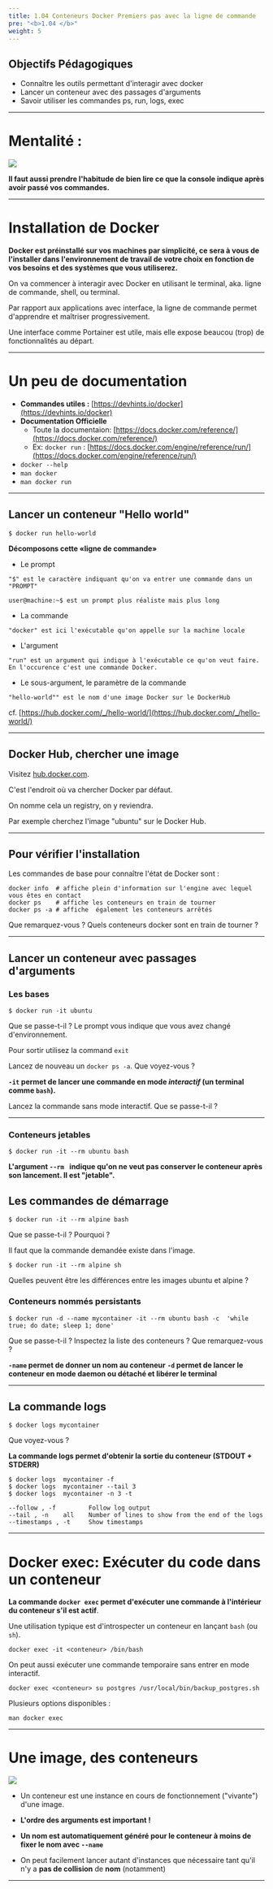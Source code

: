 ```yaml
---
title: 1.04 Conteneurs Docker Premiers pas avec la ligne de commande
pre: "<b>1.04 </b>"
weight: 5
---
```


## Objectifs Pédagogiques
  - Connaître les outils permettant d'interagir avec docker
  - Lancer un conteneur avec des passages d'arguments
  - Savoir utiliser les commandes ps, run, logs, exec


---

# Mentalité :
![](../assets/images/changingThings.jpg)

**Il faut aussi prendre l'habitude de bien lire ce que la console indique après avoir passé vos commandes.**


---

# Installation de Docker
**Docker est préinstallé sur vos machines par simplicité, ce sera à vous de l'installer dans l'environnement de travail de votre choix en fonction de vos besoins et des systèmes que vous utiliserez.**

On va commencer à interagir avec Docker en utilisant le terminal, aka. ligne de commande, shell, ou terminal.

Par rapport aux applications avec interface, la ligne de commande permet d'apprendre et maîtriser progressivement. 

Une interface comme Portainer est utile, mais elle expose beaucou (trop) de fonctionnalités au départ.

---

# Un peu de documentation

- **Commandes utiles :** [https://devhints.io/docker](https://devhints.io/docker)
- **Documentation Officielle**
  - Toute la documentaion: [https://docs.docker.com/reference/](https://docs.docker.com/reference/)
  - Ex: `docker run` : [https://docs.docker.com/engine/reference/run/](https://docs.docker.com/engine/reference/run/)
- `docker --help`
- `man docker`
- `man docker run`
---
## Lancer un conteneur "Hello world"

```shell
$ docker run hello-world
```

**Décomposons cette «ligne de commande»** 

* Le prompt
```shell
"$" est le caractère indiquant qu'on va entrer une commande dans un "PROMPT" 

user@machine:~$ est un prompt plus réaliste mais plus long 
```
* La commande 
```shell
"docker" est ici l'exécutable qu'on appelle sur la machine locale
```
* L'argument
```shell
"run" est un argument qui indique à l'exécutable ce qu'on veut faire.
En l'occurence c'est une commande Docker.
```
* Le sous-argument, le paramètre de la commande
```shell"
"hello-world"" est le nom d'une image Docker sur le DockerHub 
```
cf. [https://hub.docker.com/_/hello-world/](https://hub.docker.com/_/hello-world/)

---

## Docker Hub, chercher une image

Visitez [hub.docker.com](https://hub.docker.com).

C'est l'endroit où va chercher Docker par défaut. 

On nomme cela un registry, on y reviendra.

Par exemple cherchez l'image "ubuntu" sur le Docker Hub.

---

## Pour vérifier l'installation

Les commandes de base pour connaître l'état de Docker sont :

```shell
docker info  # affiche plein d'information sur l'engine avec lequel vous êtes en contact
docker ps    # affiche les conteneurs en train de tourner
docker ps -a # affiche  également les conteneurs arrêtés
```

Que remarquez-vous ? Quels conteneurs docker sont en train de tourner ?

---

## Lancer un conteneur avec passages d'arguments

### Les bases 
```shell
$ docker run -it ubuntu 
```
Que se passe-t-il ? Le prompt vous indique que vous avez changé d'environnement.

Pour sortir utilisez la command `exit`

Lancez de nouveau un `docker ps -a`. Que voyez-vous ? 

**`-it` permet de lancer une commande en mode _interactif_ (un terminal comme `bash`).**

Lancez la commande sans mode interactif. Que se passe-t-il ?

---

### Conteneurs jetables 

```shell
$ docker run -it --rm ubuntu bash
```
**L'argument `--rm ` indique qu'on ne veut pas conserver le conteneur après son lancement. Il est "jetable".**

## Les commandes de démarrage

```shell
$ docker run -it --rm alpine bash
```
Que se passe-t-il ? Pourquoi ? 

Il faut que la commande demandée existe dans l'image.

```shell
$ docker run -it --rm alpine sh
```

Quelles peuvent être les différences entre les images ubuntu et alpine ?


### Conteneurs nommés persistants

```shell
$ docker run -d --name mycontainer -it --rm ubuntu bash -c  'while true; do date; sleep 1; done' 
```
Que se passe-t-il ? Inspectez la liste des conteneurs ? Que remarquez-vous ? 

**`-name` permet de donner un nom au conteneur**
**`-d` permet de lancer le conteneur en mode **daemon** ou **détaché** et libérer le terminal**

---

## La commande logs 

```shell
$ docker logs mycontainer
```
Que voyez-vous ? 

**La commande logs permet d'obtenir la sortie du conteneur (STDOUT + STDERR)**

```shell
$ docker logs  mycontainer -f 
$ docker logs  mycontainer --tail 3 
$ docker logs  mycontainer -n 3 -t 

```

```shell
--follow , -f         Follow log output
--tail , -n    all    Number of lines to show from the end of the logs
--timestamps , -t     Show timestamps
```
---


# Docker exec: Exécuter du code dans un conteneur

**La commande `docker exec` permet d'exécuter une commande à l'intérieur du conteneur s'il est actif**.

Une utilisation typique est d'introspecter un conteneur en lançant `bash` (ou `sh`).

```
docker exec -it <conteneur> /bin/bash
```

On peut aussi exécuter une commande temporaire sans entrer en mode interactif.

```
docker exec <conteneur> su postgres /usr/local/bin/backup_postgres.sh
```

Plusieurs options disponibles :
```
man docker exec 
```

---

# Une image, des conteneurs

![](../assets/images/ops-basics-isolation.svg)

- Un conteneur est une instance en cours de fonctionnement ("vivante") d'une image.

- **L'ordre des arguments est important !**
- **Un nom est automatiquement généré pour le conteneur à moins de fixer le nom avec `--name`**
- On peut facilement lancer autant d'instances que nécessaire tant qu'il n'y a **pas de collision** de **nom** (notamment)

---
